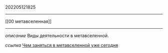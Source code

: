 202205121825
***
[[00 метавселенная]]
***
*описание*
Виды деятельности в метавселенной.

*ссылка*
[Чем заняться в метавселенной уже сегодня](https://vc.ru/future/413338-chem-zanyatsya-v-metavselennoy-uzhe-segodnya)